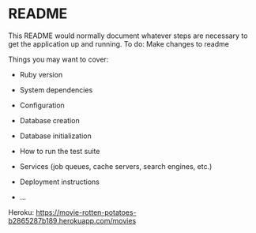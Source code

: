# README

This README would normally document whatever steps are necessary to get the
application up and running.
To do: Make changes to readme

Things you may want to cover:

* Ruby version

* System dependencies

* Configuration

* Database creation

* Database initialization

* How to run the test suite

* Services (job queues, cache servers, search engines, etc.)

* Deployment instructions

* ...

Heroku: https://movie-rotten-potatoes-b2865287b189.herokuapp.com/movies